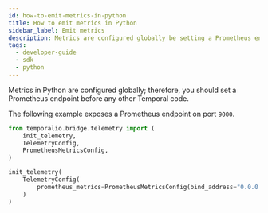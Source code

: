```yaml
---
id: how-to-emit-metrics-in-python
title: How to emit metrics in Python
sidebar_label: Emit metrics
description: Metrics are configured globally be setting a Prometheus endpoint before any other Temporal code.
tags:
  - developer-guide
  - sdk
  - python
---
```


Metrics in Python are configured globally; therefore, you should set a Prometheus endpoint before any other Temporal code.

The following example exposes a Prometheus endpoint on port `9000`.

```python
from temporalio.bridge.telemetry import (
    init_telemetry,
    TelemetryConfig,
    PrometheusMetricsConfig,
)

init_telemetry(
    TelemetryConfig(
        prometheus_metrics=PrometheusMetricsConfig(bind_address="0.0.0.0:9000")
    )
)
```

<!-- https://github.com/temporalio/sdk-python/issues/125 -->

